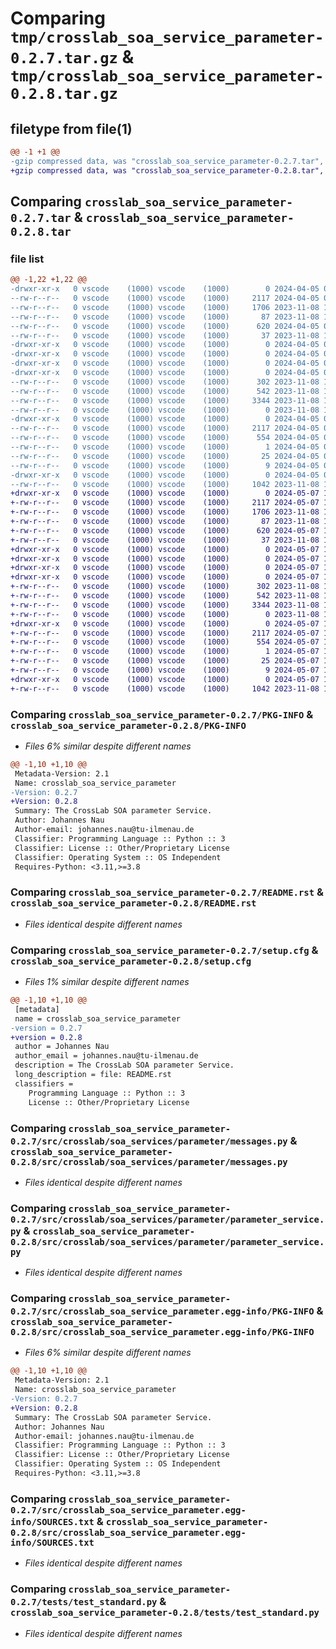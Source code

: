 # Comparing `tmp/crosslab_soa_service_parameter-0.2.7.tar.gz` & `tmp/crosslab_soa_service_parameter-0.2.8.tar.gz`

## filetype from file(1)

```diff
@@ -1 +1 @@
-gzip compressed data, was "crosslab_soa_service_parameter-0.2.7.tar", last modified: Fri Apr  5 09:18:03 2024, max compression
+gzip compressed data, was "crosslab_soa_service_parameter-0.2.8.tar", last modified: Tue May  7 17:01:40 2024, max compression
```

## Comparing `crosslab_soa_service_parameter-0.2.7.tar` & `crosslab_soa_service_parameter-0.2.8.tar`

### file list

```diff
@@ -1,22 +1,22 @@
-drwxr-xr-x   0 vscode    (1000) vscode    (1000)        0 2024-04-05 09:18:03.782829 crosslab_soa_service_parameter-0.2.7/
--rw-r--r--   0 vscode    (1000) vscode    (1000)     2117 2024-04-05 09:18:03.782829 crosslab_soa_service_parameter-0.2.7/PKG-INFO
--rw-r--r--   0 vscode    (1000) vscode    (1000)     1706 2023-11-08 12:05:40.000000 crosslab_soa_service_parameter-0.2.7/README.rst
--rw-r--r--   0 vscode    (1000) vscode    (1000)       87 2023-11-08 12:05:40.000000 crosslab_soa_service_parameter-0.2.7/pyproject.toml
--rw-r--r--   0 vscode    (1000) vscode    (1000)      620 2024-04-05 09:18:03.782829 crosslab_soa_service_parameter-0.2.7/setup.cfg
--rw-r--r--   0 vscode    (1000) vscode    (1000)       37 2023-11-08 12:05:40.000000 crosslab_soa_service_parameter-0.2.7/setup.py
-drwxr-xr-x   0 vscode    (1000) vscode    (1000)        0 2024-04-05 09:18:03.778829 crosslab_soa_service_parameter-0.2.7/src/
-drwxr-xr-x   0 vscode    (1000) vscode    (1000)        0 2024-04-05 09:18:03.778829 crosslab_soa_service_parameter-0.2.7/src/crosslab/
-drwxr-xr-x   0 vscode    (1000) vscode    (1000)        0 2024-04-05 09:18:03.778829 crosslab_soa_service_parameter-0.2.7/src/crosslab/soa_services/
-drwxr-xr-x   0 vscode    (1000) vscode    (1000)        0 2024-04-05 09:18:03.782829 crosslab_soa_service_parameter-0.2.7/src/crosslab/soa_services/parameter/
--rw-r--r--   0 vscode    (1000) vscode    (1000)      302 2023-11-08 12:05:40.000000 crosslab_soa_service_parameter-0.2.7/src/crosslab/soa_services/parameter/__init__.py
--rw-r--r--   0 vscode    (1000) vscode    (1000)      542 2023-11-08 12:05:40.000000 crosslab_soa_service_parameter-0.2.7/src/crosslab/soa_services/parameter/messages.py
--rw-r--r--   0 vscode    (1000) vscode    (1000)     3344 2023-11-08 12:05:40.000000 crosslab_soa_service_parameter-0.2.7/src/crosslab/soa_services/parameter/parameter_service.py
--rw-r--r--   0 vscode    (1000) vscode    (1000)        0 2023-11-08 12:05:40.000000 crosslab_soa_service_parameter-0.2.7/src/crosslab/soa_services/parameter/py.typed
-drwxr-xr-x   0 vscode    (1000) vscode    (1000)        0 2024-04-05 09:18:03.782829 crosslab_soa_service_parameter-0.2.7/src/crosslab_soa_service_parameter.egg-info/
--rw-r--r--   0 vscode    (1000) vscode    (1000)     2117 2024-04-05 09:18:03.000000 crosslab_soa_service_parameter-0.2.7/src/crosslab_soa_service_parameter.egg-info/PKG-INFO
--rw-r--r--   0 vscode    (1000) vscode    (1000)      554 2024-04-05 09:18:03.000000 crosslab_soa_service_parameter-0.2.7/src/crosslab_soa_service_parameter.egg-info/SOURCES.txt
--rw-r--r--   0 vscode    (1000) vscode    (1000)        1 2024-04-05 09:18:03.000000 crosslab_soa_service_parameter-0.2.7/src/crosslab_soa_service_parameter.egg-info/dependency_links.txt
--rw-r--r--   0 vscode    (1000) vscode    (1000)       25 2024-04-05 09:18:03.000000 crosslab_soa_service_parameter-0.2.7/src/crosslab_soa_service_parameter.egg-info/requires.txt
--rw-r--r--   0 vscode    (1000) vscode    (1000)        9 2024-04-05 09:18:03.000000 crosslab_soa_service_parameter-0.2.7/src/crosslab_soa_service_parameter.egg-info/top_level.txt
-drwxr-xr-x   0 vscode    (1000) vscode    (1000)        0 2024-04-05 09:18:03.782829 crosslab_soa_service_parameter-0.2.7/tests/
--rw-r--r--   0 vscode    (1000) vscode    (1000)     1042 2023-11-08 12:05:40.000000 crosslab_soa_service_parameter-0.2.7/tests/test_standard.py
+drwxr-xr-x   0 vscode    (1000) vscode    (1000)        0 2024-05-07 17:01:40.372797 crosslab_soa_service_parameter-0.2.8/
+-rw-r--r--   0 vscode    (1000) vscode    (1000)     2117 2024-05-07 17:01:40.372797 crosslab_soa_service_parameter-0.2.8/PKG-INFO
+-rw-r--r--   0 vscode    (1000) vscode    (1000)     1706 2023-11-08 12:05:40.000000 crosslab_soa_service_parameter-0.2.8/README.rst
+-rw-r--r--   0 vscode    (1000) vscode    (1000)       87 2023-11-08 12:05:40.000000 crosslab_soa_service_parameter-0.2.8/pyproject.toml
+-rw-r--r--   0 vscode    (1000) vscode    (1000)      620 2024-05-07 17:01:40.372797 crosslab_soa_service_parameter-0.2.8/setup.cfg
+-rw-r--r--   0 vscode    (1000) vscode    (1000)       37 2023-11-08 12:05:40.000000 crosslab_soa_service_parameter-0.2.8/setup.py
+drwxr-xr-x   0 vscode    (1000) vscode    (1000)        0 2024-05-07 17:01:40.368797 crosslab_soa_service_parameter-0.2.8/src/
+drwxr-xr-x   0 vscode    (1000) vscode    (1000)        0 2024-05-07 17:01:40.368797 crosslab_soa_service_parameter-0.2.8/src/crosslab/
+drwxr-xr-x   0 vscode    (1000) vscode    (1000)        0 2024-05-07 17:01:40.368797 crosslab_soa_service_parameter-0.2.8/src/crosslab/soa_services/
+drwxr-xr-x   0 vscode    (1000) vscode    (1000)        0 2024-05-07 17:01:40.368797 crosslab_soa_service_parameter-0.2.8/src/crosslab/soa_services/parameter/
+-rw-r--r--   0 vscode    (1000) vscode    (1000)      302 2023-11-08 12:05:40.000000 crosslab_soa_service_parameter-0.2.8/src/crosslab/soa_services/parameter/__init__.py
+-rw-r--r--   0 vscode    (1000) vscode    (1000)      542 2023-11-08 12:05:40.000000 crosslab_soa_service_parameter-0.2.8/src/crosslab/soa_services/parameter/messages.py
+-rw-r--r--   0 vscode    (1000) vscode    (1000)     3344 2023-11-08 12:05:40.000000 crosslab_soa_service_parameter-0.2.8/src/crosslab/soa_services/parameter/parameter_service.py
+-rw-r--r--   0 vscode    (1000) vscode    (1000)        0 2023-11-08 12:05:40.000000 crosslab_soa_service_parameter-0.2.8/src/crosslab/soa_services/parameter/py.typed
+drwxr-xr-x   0 vscode    (1000) vscode    (1000)        0 2024-05-07 17:01:40.368797 crosslab_soa_service_parameter-0.2.8/src/crosslab_soa_service_parameter.egg-info/
+-rw-r--r--   0 vscode    (1000) vscode    (1000)     2117 2024-05-07 17:01:40.000000 crosslab_soa_service_parameter-0.2.8/src/crosslab_soa_service_parameter.egg-info/PKG-INFO
+-rw-r--r--   0 vscode    (1000) vscode    (1000)      554 2024-05-07 17:01:40.000000 crosslab_soa_service_parameter-0.2.8/src/crosslab_soa_service_parameter.egg-info/SOURCES.txt
+-rw-r--r--   0 vscode    (1000) vscode    (1000)        1 2024-05-07 17:01:40.000000 crosslab_soa_service_parameter-0.2.8/src/crosslab_soa_service_parameter.egg-info/dependency_links.txt
+-rw-r--r--   0 vscode    (1000) vscode    (1000)       25 2024-05-07 17:01:40.000000 crosslab_soa_service_parameter-0.2.8/src/crosslab_soa_service_parameter.egg-info/requires.txt
+-rw-r--r--   0 vscode    (1000) vscode    (1000)        9 2024-05-07 17:01:40.000000 crosslab_soa_service_parameter-0.2.8/src/crosslab_soa_service_parameter.egg-info/top_level.txt
+drwxr-xr-x   0 vscode    (1000) vscode    (1000)        0 2024-05-07 17:01:40.368797 crosslab_soa_service_parameter-0.2.8/tests/
+-rw-r--r--   0 vscode    (1000) vscode    (1000)     1042 2023-11-08 12:05:40.000000 crosslab_soa_service_parameter-0.2.8/tests/test_standard.py
```

### Comparing `crosslab_soa_service_parameter-0.2.7/PKG-INFO` & `crosslab_soa_service_parameter-0.2.8/PKG-INFO`

 * *Files 6% similar despite different names*

```diff
@@ -1,10 +1,10 @@
 Metadata-Version: 2.1
 Name: crosslab_soa_service_parameter
-Version: 0.2.7
+Version: 0.2.8
 Summary: The CrossLab SOA parameter Service.
 Author: Johannes Nau
 Author-email: johannes.nau@tu-ilmenau.de
 Classifier: Programming Language :: Python :: 3
 Classifier: License :: Other/Proprietary License
 Classifier: Operating System :: OS Independent
 Requires-Python: <3.11,>=3.8
```

### Comparing `crosslab_soa_service_parameter-0.2.7/README.rst` & `crosslab_soa_service_parameter-0.2.8/README.rst`

 * *Files identical despite different names*

### Comparing `crosslab_soa_service_parameter-0.2.7/setup.cfg` & `crosslab_soa_service_parameter-0.2.8/setup.cfg`

 * *Files 1% similar despite different names*

```diff
@@ -1,10 +1,10 @@
 [metadata]
 name = crosslab_soa_service_parameter
-version = 0.2.7
+version = 0.2.8
 author = Johannes Nau
 author_email = johannes.nau@tu-ilmenau.de
 description = The CrossLab SOA parameter Service.
 long_description = file: README.rst
 classifiers = 
 	Programming Language :: Python :: 3
 	License :: Other/Proprietary License
```

### Comparing `crosslab_soa_service_parameter-0.2.7/src/crosslab/soa_services/parameter/messages.py` & `crosslab_soa_service_parameter-0.2.8/src/crosslab/soa_services/parameter/messages.py`

 * *Files identical despite different names*

### Comparing `crosslab_soa_service_parameter-0.2.7/src/crosslab/soa_services/parameter/parameter_service.py` & `crosslab_soa_service_parameter-0.2.8/src/crosslab/soa_services/parameter/parameter_service.py`

 * *Files identical despite different names*

### Comparing `crosslab_soa_service_parameter-0.2.7/src/crosslab_soa_service_parameter.egg-info/PKG-INFO` & `crosslab_soa_service_parameter-0.2.8/src/crosslab_soa_service_parameter.egg-info/PKG-INFO`

 * *Files 6% similar despite different names*

```diff
@@ -1,10 +1,10 @@
 Metadata-Version: 2.1
 Name: crosslab_soa_service_parameter
-Version: 0.2.7
+Version: 0.2.8
 Summary: The CrossLab SOA parameter Service.
 Author: Johannes Nau
 Author-email: johannes.nau@tu-ilmenau.de
 Classifier: Programming Language :: Python :: 3
 Classifier: License :: Other/Proprietary License
 Classifier: Operating System :: OS Independent
 Requires-Python: <3.11,>=3.8
```

### Comparing `crosslab_soa_service_parameter-0.2.7/src/crosslab_soa_service_parameter.egg-info/SOURCES.txt` & `crosslab_soa_service_parameter-0.2.8/src/crosslab_soa_service_parameter.egg-info/SOURCES.txt`

 * *Files identical despite different names*

### Comparing `crosslab_soa_service_parameter-0.2.7/tests/test_standard.py` & `crosslab_soa_service_parameter-0.2.8/tests/test_standard.py`

 * *Files identical despite different names*

